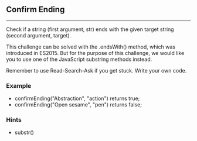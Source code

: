## Confirm Ending
---
Check if a string (first argument, str) ends with the given target string (second argument, target).

This challenge can be solved with the .endsWith() method, which was introduced in ES2015. But for the purpose of this challenge, we would like you to use one of the JavaScript substring methods instead.

Remember to use Read-Search-Ask if you get stuck. Write your own code.

### Example
-   confirmEnding("Abstraction", "action") returns true;
-   confirmEnding("Open sesame", "pen") returns false;

### Hints
-   substr()